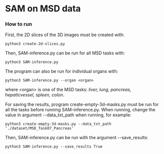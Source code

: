 # SAM on MSD data



### How to run

First, the 2D slices of the 3D images must be created with:

```
python3 create-2d-slices.py
```

Then, SAM-inference.py can be run for all MSD tasks with:

```
python3 SAM-inference.py
```


The program can also be run for individual organs with:

```
python3 SAM-inference.py --organ <organ>
```

where \<organ\> is one of the MSD tasks: *liver, lung, pancreas, hepaticvessel, spleen, colon*.


For saving the results, program create-empty-3d-masks.py must be run for all the tasks before running SAM-inference.py. When running, change the value in argument --data_txt_path when running, for example:

```
python3 create-empty-3d-masks.py --data_txt_path './dataset/MSD_Task07_Pancreas'
```

Then, SAM-inference.py can be run with the argument --save_results:

```
python3 SAM-inference.py --save_results True
```